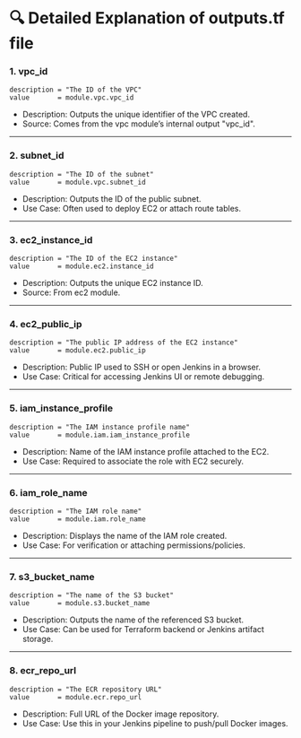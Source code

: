 # 🔍 Detailed Explanation of outputs.tf file
### 1. vpc_id

```hcl
description = "The ID of the VPC"
value       = module.vpc.vpc_id
```

- Description: Outputs the unique identifier of the VPC created.
- Source: Comes from the vpc module’s internal output "vpc_id".

---

### 2. subnet_id

```hcl
description = "The ID of the subnet"
value       = module.vpc.subnet_id
```

- Description: Outputs the ID of the public subnet.
- Use Case: Often used to deploy EC2 or attach route tables.

---

### 3. ec2_instance_id

```hcl
description = "The ID of the EC2 instance"
value       = module.ec2.instance_id
```

- Description: Outputs the unique EC2 instance ID.
- Source: From ec2 module.

---

### 4. ec2_public_ip

```hcl
description = "The public IP address of the EC2 instance"
value       = module.ec2.public_ip
```

- Description: Public IP used to SSH or open Jenkins in a browser.
- Use Case: Critical for accessing Jenkins UI or remote debugging.

---

### 5. iam_instance_profile

```hcl
description = "The IAM instance profile name"
value       = module.iam.iam_instance_profile
```

- Description: Name of the IAM instance profile attached to the EC2.
- Use Case: Required to associate the role with EC2 securely.

---

### 6. iam_role_name

```hcl
description = "The IAM role name"
value       = module.iam.role_name
```

- Description: Displays the name of the IAM role created.
- Use Case: For verification or attaching permissions/policies.

---

### 7. s3_bucket_name

```hcl
description = "The name of the S3 bucket"
value       = module.s3.bucket_name
```

- Description: Outputs the name of the referenced S3 bucket.
- Use Case: Can be used for Terraform backend or Jenkins artifact storage.

---

### 8. ecr_repo_url

```hcl
description = "The ECR repository URL"
value       = module.ecr.repo_url
```

- Description: Full URL of the Docker image repository.
- Use Case: Use this in your Jenkins pipeline to push/pull Docker images.

